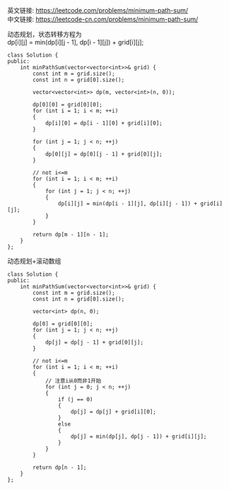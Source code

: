 英文链接: https://leetcode.com/problems/minimum-path-sum/  
中文链接: https://leetcode-cn.com/problems/minimum-path-sum/

动态规划，状态转移方程为  
dp[i][j] = min(dp[i][j - 1], dp[i - 1][j]) + grid[i][j];

```
class Solution {
public:
	int minPathSum(vector<vector<int>>& grid) {
		const int m = grid.size();
		const int n = grid[0].size();

		vector<vector<int>> dp(m, vector<int>(n, 0));

		dp[0][0] = grid[0][0];
		for (int i = 1; i < m; ++i)
		{
			dp[i][0] = dp[i - 1][0] + grid[i][0];
		}

		for (int j = 1; j < n; ++j)
		{
			dp[0][j] = dp[0][j - 1] + grid[0][j];
		}

		// not i<=m
		for (int i = 1; i < m; ++i)
		{
			for (int j = 1; j < n; ++j)
			{
				dp[i][j] = min(dp[i - 1][j], dp[i][j - 1]) + grid[i][j];
			}
		}

		return dp[m - 1][n - 1];
	}
};
```

动态规划+滚动数组
```
class Solution {
public:
	int minPathSum(vector<vector<int>>& grid) {
		const int m = grid.size();
		const int n = grid[0].size();

		vector<int> dp(n, 0);

		dp[0] = grid[0][0];
		for (int j = 1; j < n; ++j)
		{
			dp[j] = dp[j - 1] + grid[0][j];
		}

		// not i<=m
		for (int i = 1; i < m; ++i)
		{
			// 注意i从0而非1开始
			for (int j = 0; j < n; ++j)
			{
				if (j == 0)
				{
					dp[j] = dp[j] + grid[i][0];
				}
				else
				{
					dp[j] = min(dp[j], dp[j - 1]) + grid[i][j];
				}
			}
		}

		return dp[n - 1];
	}
};
```
